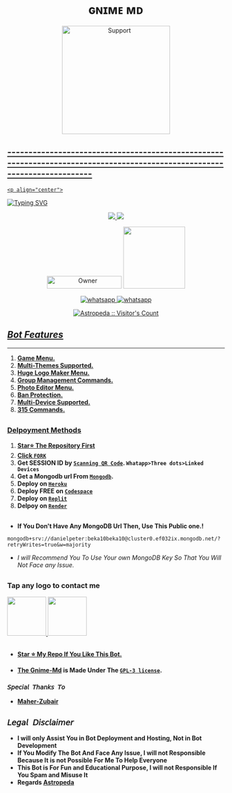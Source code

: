 
<h1 align="center"> ɢɴɪᴍᴇ ᴍᴅ </h1>
</p>
<p align="center">
  <a href="https://github.com/Astropeda">
    <img alt=Support height="250" src="https://leadier-umbrellas.000webhostapp.com/Gnime-logos.jpeg"> 
    </p>

## --------------------------------------------------------------------------------------------------------------------------
    <p align="center">
<a href="https://git.io/typing-svg"><img src="https://readme-typing-svg.demolab.com?font=Poppins&weight=600&size=40&duration=2000&pause=500&color=F7F7F7&center=true&random=false&width=435&lines=GNIME-MD+;MULTI+FUNCTIONAL;WHATSAPP+BOT;DEVELPOED+BY;ASTROEPDA" alt="Typing SVG" /></a>
  </p>

<p align="center">
  <a href="https://github.com/Astropeda/Gnime-md/fork">
    <img src="https://img.shields.io/github/forks/Astropeda/Gnime-Md?label=Fork&style=social">
    
    
  <a href="https://github.com/Astropeda/Gnime-md/stargazers"> 
    <img src="https://img.shields.io/github/stars/Astropeda?style=social">
  </a>

</p>


<p align="center">
<a href="https://github.com/Astropeda"><img title="Owner" src="https://img.shields.io/badge/Owner-Astropeda-black.svg?style=for-the-badge&logo=github" width="173px" height="29"></a>

 <a href="https://github.com/Astropeda/Gnime-md/blob/main/LICENCE">
<img src='https://img.shields.io/github/license/Astropeda/Gnime-Md?color=%231e81b0&style=for-the-badge' width="143px">
<p align="center"> 
  <a aria-label="Join our chats" href="https://chat.whatsapp.com/L1XNePCPC8O6rw9JeQ0iLB" target="_blank">
   <img alt="whatsapp" src="https://img.shields.io/badge/Support Group-25D366?style=for-the-badge&logo=whatsapp&logoColor=white" />
    <a aria-label="Join our chats" href="https://chat.whatsapp.com/L1XNePCPC8O6rw9JeQ0iLB" target="_blank">
   <img alt="whatsapp" src="https://img.shields.io/badge/Public Bot Group-25D366?style=for-the-badge&logo=whatsapp&logoColor=white" />

<p align="center"><img src="https://profile-counter.glitch.me/{Astropeda}/count.svg" alt="Astropeda :: Visitor's Count" /></p>

## ***Bot Features***
---
1. **Game Menu.**
2.  **Multi-Themes Supported.**
3.  **Huge Logo Maker Menu.**
4. **Group Management Commands.**
5.  **Photo Editor Menu.**
6.  **Ban Protection.**
7.  **Multi-Device Supported.**
8.  **315 Commands.**
##




### Delpoyment Methods
1. **Star⭐ The Repository First**
2. **Click [`FORK`](https://github.com/Astropeda/Gnime-md/fork)**
3. **Get SESSION ID  by [`Scanning QR Code`](https://replit.com/@astromedia0010/GNIME-MD-QR?v=1). `Whatapp>Three dots>Linked Devices`**
4. **Get a Mongodb url From [`Mongodb`](https://account.mongodb.com/).**
5. **Deploy on [`Heroku`](https://heroku.com/deploy?template=https://github.com/Astropeda/Gnime-md)**
6. **Deploy FREE on [`Codespace`](https://github.com/codespaces/new)**
7. **Deploy on [`Replit`](https://replit.com/github/Astropeda/Gnime-md)**
8. **Delpoy on [`Render`](https://dashboard.render.com/select-repo?type=web)**
##

- **If You Don't Have Any MongoDB Url Then, Use This Public one.!**
```
mongodb+srv://danielpeter:beka10beka10@cluster0.ef032ix.mongodb.net/?retryWrites=true&w=majority
```
- *I will Recommend You To Use Your own MongoDB Key So That You Will Not Face any Issue.*
##
    
 ### Tap any logo to contact me
 <p align="centre">
  <a href="mailto:astromedia0010@outlook.com">
    <img src="https://i.ibb.co/Kx8NXxT/mail-gmail-22737.png" align="centre" width="90" />
   <a href="https://wa.me/2349027862116?text=Hi%20Astropeda%20Sir...%20I%20need%20some%20help%20in%20Gnime-Md">
    <img src="https://i.ibb.co/2MLVZwm/whatsapp-logo-icon-181644.png" align="centre" width="90" />

##

- **Star ⭐ My Repo If You Like This Bot.**

- **The [Gnime-Md](https://github.com/Astropeda/Gnime-md) is Made Under The [`GPL-3 license`](https://github.com/Astropeda/Gnime-md/blob/main/LICENCE).**

### `𝘚𝘱𝘦𝘤𝘪𝘢𝘭 𝘛𝘩𝘢𝘯𝘬𝘴 𝘛𝘰`
- **[Maher-Zubair](https://github.com/Maher-Zubair/)**
##
## ```𝘓𝘦𝘨𝘢𝘭 𝘋𝘪𝘴𝘤𝘭𝘢𝘪𝘮𝘦𝘳```
- **I will only Assist You in Bot Deployment and Hosting, Not in Bot Development**
- **If You Modify The Bot And Face Any Issue, I will not Responsible Because It is not Possible For Me To Help Everyone**
- **This Bot is For Fun and Educational Purpose, I will not Responsible If You Spam and Misuse It**
- **Regards [Astropeda](https://github.com/Astropeda)**

